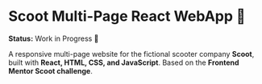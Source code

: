 # Scoot Multi-Page React WebApp 🚀

**Status:** Work in Progress 🔨

A responsive multi-page website for the fictional scooter company **Scoot**, built with **React, HTML, CSS, and JavaScript**. Based on the **Frontend Mentor Scoot challenge**.
